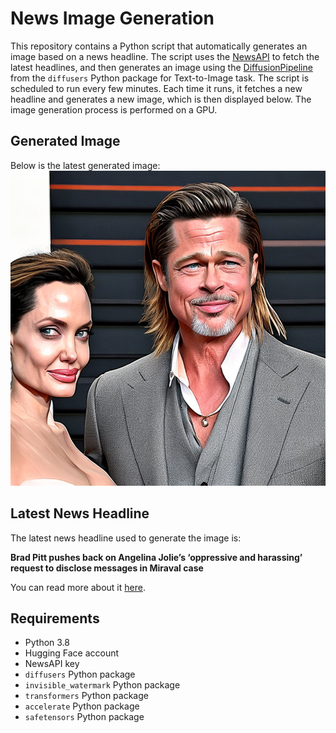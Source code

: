 # News Image Generation
This repository contains a Python script that automatically generates an image based on a news headline. The script uses the [NewsAPI](https://newsapi.org/) to fetch the latest headlines, and then generates an image using the [DiffusionPipeline](https://github.com/huggingface/diffusers) from the `diffusers` Python package for Text-to-Image task.
The script is scheduled to run every few minutes. Each time it runs, it fetches a new headline and generates a new image, which is then displayed below. The image generation process is performed on a GPU.

## Generated Image
Below is the latest generated image:
![Generated Image](image.png)

## Latest News Headline
The latest news headline used to generate the image is:

**Brad Pitt pushes back on Angelina Jolie’s ‘oppressive and harassing’ request to disclose messages in Miraval case**

You can read more about it [here](https://news.google.com/rss/articles/CBMiWGh0dHBzOi8vd3d3LmNubi5jb20vMjAyNC8wNy8xNy9lbnRlcnRhaW5tZW50L2JyYWQtcGl0dC1hbmdlbGluYS1qb2xpZS1taXJhdmFsL2luZGV4Lmh0bWzSAVFodHRwczovL2FtcC5jbm4uY29tL2Nubi8yMDI0LzA3LzE3L2VudGVydGFpbm1lbnQvYnJhZC1waXR0LWFuZ2VsaW5hLWpvbGllLW1pcmF2YWw?oc=5).

## Requirements
- Python 3.8
- Hugging Face account
- NewsAPI key
- `diffusers` Python package
- `invisible_watermark` Python package
- `transformers` Python package
- `accelerate` Python package
- `safetensors` Python package
